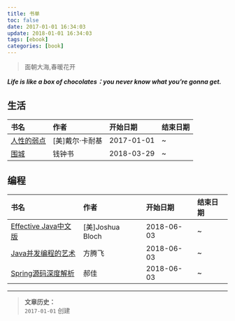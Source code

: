 ```yaml
---
title: 书单
toc: false
date: 2017-01-01 16:34:03
update: 2018-01-01 16:34:03
tags: [ebook]
categories: [book]
---
```


> 面朝大海,春暖花开


***Life is like a box of chocolates：you never know what you’re gonna get.***

<!-- more -->

## 生活   

|书名|作者|开始日期|结束日期|
|:---|:---|:---|:---|
|[人性的弱点]()|[美]戴尔·卡耐基|2017-01-01|~|
|[围城]()|钱钟书|2018-03-29|~|


## 编程

|书名|作者|开始日期|结束日期|
|:---|:---|:---|:---|
|[Effective Java中文版]()|[美]Joshua Bloch|2018-06-03|~|  
|[Java并发编程的艺术]()|方腾飞|2018-06-03|~|  
|[Spring源码深度解析]()|郝佳|2018-06-03|~|






---
>**文章历史：**    
`2017-01-01` 创建
